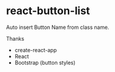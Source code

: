 # react-button-list
Auto insert Button Name from class name.

Thanks
- create-react-app
- React
- Bootstrap (button styles)
